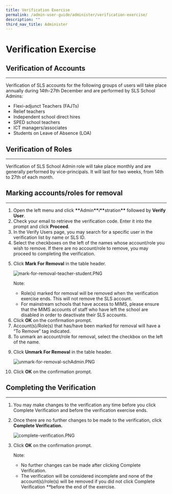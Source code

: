 ```yaml
---
title: Verification Exercise
permalink: /admin-user-guide/administer/verification-exercise/
description: ""
third_nav_title: Administer
---
```

<h1 id="verification-exercise">Verification Exercise</h1>
<h2 id="verification-of-accounts">Verification of Accounts</h2>
<hr>
<p>Verification of SLS accounts for the following groups of users will take place annually during 14th-27th December and are performed by SLS School Admins:</p>
<ul>
<li>Flexi-adjunct Teachers (FAJTs)</li>
<li>Relief teachers</li>
<li>Independent school direct hires</li>
<li>SPED school teachers</li>
<li>ICT managers/associates</li>
<li>Students on Leave of Absence (LOA)</li>
</ul>
<h2 id="verification-of-roles">Verification of Roles</h2>
<hr>
<p>Verification of SLS School Admin role will take place monthly and are generally performed by vice-principals. It will last for two weeks, from 14th to 27th of each month. </p>
<h2 id="marking-accounts-roles-for-removal">Marking accounts/roles for removal</h2>
<hr>
<ol>
<li>Open the left menu and click <strong><strong><strong><strong>**</strong></strong></strong></strong>Admin<strong><strong><strong><strong>**</strong></strong></strong></strong>i<strong><strong><strong><strong>**</strong></strong></strong></strong>stration<strong><strong><strong><strong>**</strong></strong></strong></strong> followed by <strong>Verify User</strong>.</li>
<li>Check your email to retrieve the verification code. Enter it into the prompt and click <strong>Proceed</strong>.</li>
<li>In the Verify Users page, you may search for a specific user in the verification list by name or SLS ID.</li>
<li>Select the checkboxes on the left of the names whose account/role you wish to remove. If there are no account/role to remove, you may proceed to completing the verification.</li>
<li><p>Click <strong>Mark For Removal</strong> in the table header. </p>
<p> <img alt="mark-for-removal-teacher-student.PNG" src="https://s3-us-west-2.amazonaws.com/secure.notion-static.com/4bc8dc62-de4f-4593-99d7-be5ec62af881/mark-for-removal-teacher-student.png"></p>
<p> Note: </p>
<ul>
<li>Role(s) marked for removal will be removed when the verification exercise ends. This will not remove the SLS account.</li>
<li>For mainstream schools that have access to MIMS, please ensure that the MIMS accounts of staff who have left the school are disabled in order to deactivate their SLS accounts.</li>
</ul>
</li>
<li>Click <strong>OK</strong> on the confirmation prompt.</li>
<li>Account(s)/Role(s) that has/have been marked for removal will have a “To Remove” tag indicated.</li>
<li>To unmark an account/role for removal, select the checkbox on the left of the name.</li>
<li><p>Click <strong>Unmark For Removal</strong> in the table header. </p>
<p> <img alt="unmark-for-removal-schAdmin.PNG" src="https://s3-us-west-2.amazonaws.com/secure.notion-static.com/2fda33df-7857-4a35-a336-b1f7e9f555f8/unmark-for-removal-schAdmin.png"></p>
</li>
<li><p>Click <strong>OK</strong> on the confirmation prompt.</p>
</li>
</ol>
<h2 id="completing-the-verification-">Completing <strong>the Verification</strong></h2>
<hr>
<ol>
<li>You may make changes to the verification any time before you click Complete Verification and before the verification exercise ends.</li>
<li><p>Once there are no further changes to be made to the verification, click <strong>Complete Verification.</strong></p>
<p> <img alt="complete-verification.PNG" src="https://s3-us-west-2.amazonaws.com/secure.notion-static.com/fde4c7cf-c16f-46dd-ab63-73abc8376263/complete-verification.png"></p>
</li>
<li><p>Click <strong>OK</strong> on the confirmation prompt.</p>
<p> Note: </p>
<ul>
<li>No further changes can be made after clicking Complete Verification.</li>
<li>The verification will be considered incomplete and none of the account(s)/role(s) will be removed if you did not click Complete Verification <em>**</em>before the end of the exercise.</li>
</ul>
</li>
</ol>
